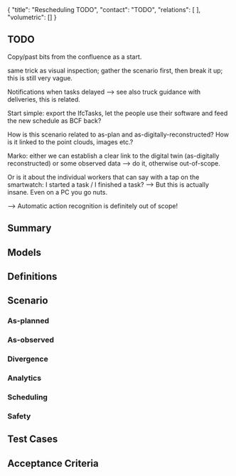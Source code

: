 <rasaeco-meta>
{
    "title": "Rescheduling TODO",
    "contact": "TODO",
    "relations": [
    ],
    "volumetric": []
}
</rasaeco-meta>

## TODO

Copy/past bits from the confluence as a start.

same trick as visual inspection; gather the scenario first, then break it up; this is still very vague.

Notifications when tasks delayed
--> see also truck guidance with deliveries, this is related.

Start simple: export the IfcTasks, let the people use their software and 
feed the new schedule as BCF back?

How is this scenario related to as-plan and as-digitally-reconstructed? How is it linked to the
point clouds, images etc.?

Marko: either we can establish a clear link to the digital twin (as-digitally reconstructed) or
some observed data --> do it, otherwise out-of-scope.

Or is it about the individual workers that can say with a tap on the smartwatch: 
I started a task / I finished a task?
--> But this is actually insane. Even on a PC you go nuts.

--> Automatic action recognition is definitely out of scope!


## Summary


## Models


## Definitions


## Scenario

### As-planned


### As-observed


### Divergence


### Analytics


### Scheduling


### Safety


## Test Cases


## Acceptance Criteria

